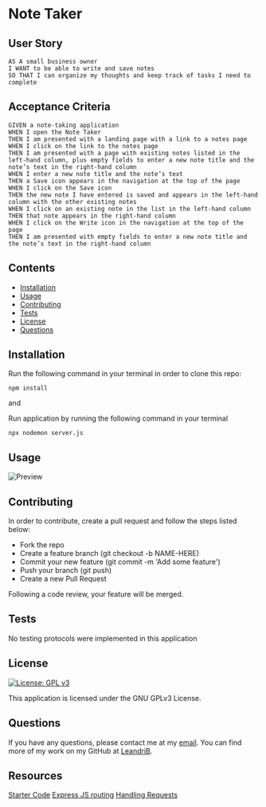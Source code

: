 # Note Taker

## User Story

````
AS A small business owner
I WANT to be able to write and save notes
SO THAT I can organize my thoughts and keep track of tasks I need to complete
````

## Acceptance Criteria

````
GIVEN a note-taking application
WHEN I open the Note Taker
THEN I am presented with a landing page with a link to a notes page
WHEN I click on the link to the notes page
THEN I am presented with a page with existing notes listed in the left-hand column, plus empty fields to enter a new note title and the note’s text in the right-hand column
WHEN I enter a new note title and the note’s text
THEN a Save icon appears in the navigation at the top of the page
WHEN I click on the Save icon
THEN the new note I have entered is saved and appears in the left-hand column with the other existing notes
WHEN I click on an existing note in the list in the left-hand column
THEN that note appears in the right-hand column
WHEN I click on the Write icon in the navigation at the top of the page
THEN I am presented with empty fields to enter a new note title and the note’s text in the right-hand column
````
## Contents

- [Installation](#installation)
- [Usage](#usage)
- [Contributing](#contributing)
- [Tests](#tests)
- [License](#license)
- [Questions](#questions)

## Installation

Run the following command in your terminal in order to clone this repo:

`npm install`

and 

Run application by running the following command in your terminal

`npx nodemon server.js`

## Usage

![Preview](./images/preview.png)

## Contributing

In order to contribute, create a pull request and follow the steps listed below:

- Fork the repo
- Create a feature branch (git checkout -b NAME-HERE)
- Commit your new feature (git commit -m 'Add some feature')
- Push your branch (git push)
- Create a new Pull Request

Following a code review, your feature will be merged.

## Tests

No testing protocols were implemented in this application

## License

[![License: GPL v3](https://img.shields.io/badge/License-GPLv3-blue.svg)](https://www.gnu.org/licenses/gpl-3.0)

This application is licensed under the GNU GPLv3 License.

## Questions

If you have any questions, please contact me at my [email](mailto:leandrikuyk@gmail.com?subject=%20Note%20Tracker). You can find more of my work on my GitHub at [LeandriB](https://github.com/LeandriB). 

## Resources

[Starter Code](https://github.com/coding-boot-camp/miniature-eureka)
[Express JS routing](https://expressjs.com/en/guide/routing.html)
[Handling Requests](https://codeforgeek.com/handle-get-post-request-express-4/)


